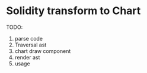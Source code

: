 # Solidity transform to Chart

TODO:
1. parse code
2. Traversal ast
3. chart draw component
4. render ast
5. usage